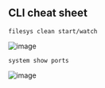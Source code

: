 ## CLI cheat sheet
`filesys clean start/watch`

![image](https://github.com/iamfabo/dell_emc/assets/60046736/fa8d794b-7993-401f-9515-685c10f37457)


`system show ports`

![image](https://github.com/iamfabo/dell_emc/assets/60046736/bafc7ff5-4986-4529-b0db-ce8aa7891a58)

